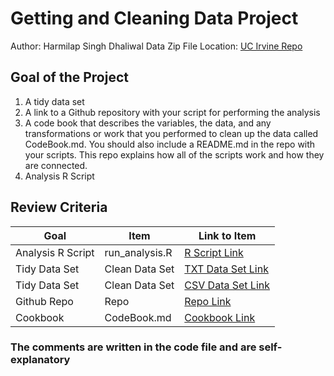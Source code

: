 # Getting and Cleaning Data Project
Author: Harmilap Singh Dhaliwal 
Data Zip File Location: [UC Irvine Repo](https://d396qusza40orc.cloudfront.net/getdata%2Fprojectfiles%2FUCI%20HAR%20Dataset.zip "Clicking will download the data")

## Goal of the Project
1. A tidy data set 
2. A link to a Github repository with your script for performing the analysis 
3. A code book that describes the variables, the data, and any transformations or work that you performed to clean up the data called CodeBook.md. You should also include a README.md in the repo with your scripts. This repo explains how all of the scripts work and how they are connected.
4. Analysis R Script

## Review Criteria

Goal | Item | Link to Item
--- | --- | ---
Analysis R Script |  run_analysis.R |  [R Script Link](https://github.com/rogerthatroach/datasciencecoursera/blob/master/codes/Getting_And_Cleaning_Data_Course_Project/run_analysis.R "run_analysis.R")
Tidy Data Set |  Clean Data Set |  [TXT Data Set Link](https://github.com/rogerthatroach/datasciencecoursera/blob/master/codes/Getting_And_Cleaning_Data_Course_Project/tidyData.txt "tidyData.txt")
Tidy Data Set |  Clean Data Set |  [CSV Data Set Link](https://github.com/rogerthatroach/datasciencecoursera/blob/master/codes/Getting_And_Cleaning_Data_Course_Project/tidyData.csv "tidyData.csv")
Github Repo | Repo |  [Repo Link](https://github.com/rogerthatroach/datasciencecoursera/tree/master/codes/Getting_And_Cleaning_Data_Course_Project "Click to go to Repo")
Cookbook | CodeBook.md |  [Cookbook Link](https://github.com/rogerthatroach/datasciencecoursera/blob/master/codes/Getting_And_Cleaning_Data_Course_Project/CodeBook.md "CodeBook.md")


### The comments are written in the code file and are self-explanatory
